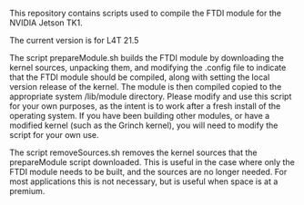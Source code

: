 This repository contains scripts used to compile the FTDI module for the NVIDIA Jetson TK1.

The current version is for L4T 21.5

The script prepareModule.sh builds the FTDI module by downloading the kernel sources, unpacking them, and modifying the .config file to indicate that the FTDI module should be compiled, along with setting the local version release of the kernel. The module is then compiled copied to the appropriate system /lib/module directory. Please modify and use this script for your own purposes, as the intent is to work after a fresh install of the operating system. If you have been building other modules, or have a modified kernel (such as the Grinch kernel), you will need to modify the script for your own use.

The script removeSources.sh removes the kernel sources that the prepareModule script downloaded. This is useful in the case where only the FTDI module needs to be built, and the sources are no longer needed. For most applications this is not necessary, but is useful when space is at a premium.
